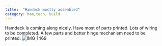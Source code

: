 ```yaml
---
title:  "Hamdeck mostly assembled"
category: ham,tech, build
---
```


Hamdeck is coming along nicely.  Have most of parts printed.  Lots of wiring to be completed.  A few parts and better hinge mechanism need to be printed.
![IMG_1469](https://github.com/Vikinge/vikinge.github.io/assets/725760/79e5a6e3-56cc-44f7-8ae3-b4aadec09158)


